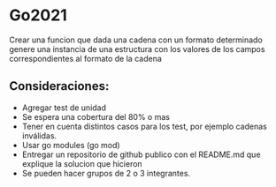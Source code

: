 # Go2021
Crear una funcion que dada una cadena con un formato determinado genere una instancia de una estructura con los valores de los campos correspondientes al formato de la cadena
## Consideraciones:
- Agregar test de unidad
- Se espera una cobertura del 80% o mas
- Tener en cuenta distintos casos para los test, por ejemplo cadenas inválidas.
- Usar go modules (go mod)
- Entregar un repositorio de github publico con el README.md que explique la solucion que hicieron
- Se pueden hacer grupos de 2 o 3 integrantes.
